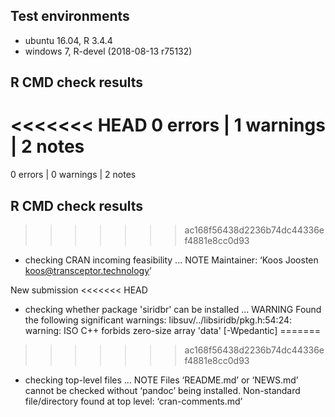 ## Test environments
* ubuntu 16.04, R 3.4.4
* windows 7, R-devel (2018-08-13 r75132)

## R CMD check results
<<<<<<< HEAD
0 errors | 1 warnings | 2 notes
=======
0 errors | 0 warnings | 2 notes

## R CMD check results

>>>>>>> ac168f56438d2236b74dc44336ef4881e8cc0d93
* checking CRAN incoming feasibility ... NOTE
Maintainer: ‘Koos Joosten <koos@transceptor.technology>’

New submission
<<<<<<< HEAD
* checking whether package 'siridbr' can be installed ... WARNING
Found the following significant warnings:
  libsuv/../libsiridb/pkg.h:54:24: warning: ISO C++ forbids zero-size array 'data' [-Wpedantic]
=======
>>>>>>> ac168f56438d2236b74dc44336ef4881e8cc0d93
* checking top-level files ... NOTE
Files ‘README.md’ or ‘NEWS.md’ cannot be checked without ‘pandoc’ being installed.
Non-standard file/directory found at top level:
  ‘cran-comments.md’